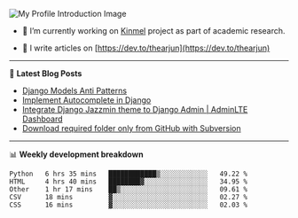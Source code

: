 ![My Profile Introduction Image](https://i.ibb.co/tLFZ15Q/gh.png)

- 🔭 I’m currently working on [Kinmel](https://github.com/thearjun/kinmel) project as part of academic research.

- 📝 I write articles on [https://dev.to/thearjun](https://dev.to/thearjun)

-------

📕 **Latest Blog Posts**
<!-- BLOG-POST-LIST:START -->
- [Django Models Anti Patterns](https://dev.to/thearjun/django-models-anti-patterns-1ma1)
- [Implement Autocomplete in Django](https://dev.to/thearjun/implement-autocomplete-in-django-3h20)
- [Integrate Django Jazzmin theme to Django Admin | AdminLTE Dashboard](https://dev.to/thearjun/integrate-django-jazzmin-theme-to-django-admin-adminlte-dashboard-5aao)
- [Download required folder only from GitHub with Subversion](https://dev.to/thearjun/download-required-folder-only-from-github-with-subversion-2gpc)
<!-- BLOG-POST-LIST:END -->

-------

📊 **Weekly development breakdown**
<!--START_SECTION:waka-->
```text
Python   6 hrs 35 mins   ████████████▒░░░░░░░░░░░░   49.22 % 
HTML     4 hrs 40 mins   ████████▓░░░░░░░░░░░░░░░░   34.95 % 
Other    1 hr 17 mins    ██▒░░░░░░░░░░░░░░░░░░░░░░   09.61 % 
CSV      18 mins         ▓░░░░░░░░░░░░░░░░░░░░░░░░   02.27 % 
CSS      16 mins         ▓░░░░░░░░░░░░░░░░░░░░░░░░   02.03 % 
```
<!--END_SECTION:waka-->
<img src='https://profile-counter.glitch.me/thearjun/count.svg' width='0px'>
